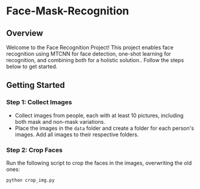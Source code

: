 # Face-Mask-Recognition

## Overview
Welcome to the Face Recognition Project! This project enables face recognition using MTCNN for face detection, one-shot learning for recognition, and combining both for a holistic solution.. Follow the steps below to get started.

## Getting Started

### Step 1: Collect Images

- Collect images from people, each with at least 10 pictures, including both mask and non-mask variations.
- Place the images in the `data` folder and create a folder for each person's images. Add all images to their respective folders.

### Step 2: Crop Faces

Run the following script to crop the faces in the images, overwriting the old ones:

```bash
python crop_img.py

